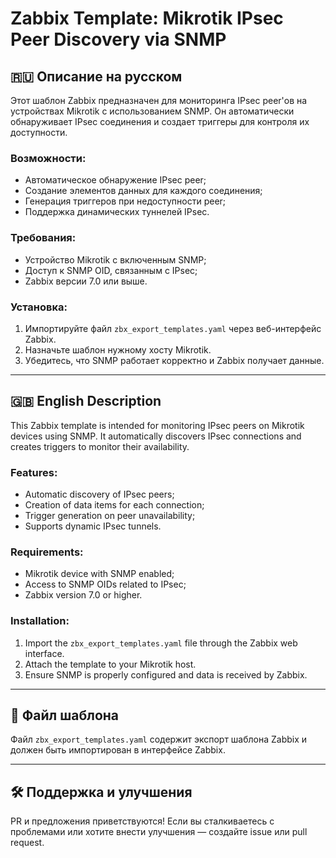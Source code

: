 # Zabbix Template: Mikrotik IPsec Peer Discovery via SNMP

## 🇷🇺 Описание на русском

Этот шаблон Zabbix предназначен для мониторинга IPsec peer'ов на устройствах Mikrotik с использованием SNMP. Он автоматически обнаруживает IPsec соединения и создает триггеры для контроля их доступности.

### Возможности:
- Автоматическое обнаружение IPsec peer;
- Создание элементов данных для каждого соединения;
- Генерация триггеров при недоступности peer;
- Поддержка динамических туннелей IPsec.

### Требования:
- Устройство Mikrotik с включенным SNMP;
- Доступ к SNMP OID, связанным с IPsec;
- Zabbix версии 7.0 или выше.

### Установка:
1. Импортируйте файл `zbx_export_templates.yaml` через веб-интерфейс Zabbix.
2. Назначьте шаблон нужному хосту Mikrotik.
3. Убедитесь, что SNMP работает корректно и Zabbix получает данные.

---

## 🇬🇧 English Description

This Zabbix template is intended for monitoring IPsec peers on Mikrotik devices using SNMP. It automatically discovers IPsec connections and creates triggers to monitor their availability.

### Features:
- Automatic discovery of IPsec peers;
- Creation of data items for each connection;
- Trigger generation on peer unavailability;
- Supports dynamic IPsec tunnels.

### Requirements:
- Mikrotik device with SNMP enabled;
- Access to SNMP OIDs related to IPsec;
- Zabbix version 7.0 or higher.

### Installation:
1. Import the `zbx_export_templates.yaml` file through the Zabbix web interface.
2. Attach the template to your Mikrotik host.
3. Ensure SNMP is properly configured and data is received by Zabbix.

---

## 📁 Файл шаблона

Файл `zbx_export_templates.yaml` содержит экспорт шаблона Zabbix и должен быть импортирован в интерфейсе Zabbix.

---

## 🛠 Поддержка и улучшения

PR и предложения приветствуются! Если вы сталкиваетесь с проблемами или хотите внести улучшения — создайте issue или pull request.
